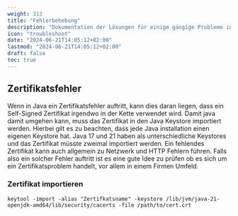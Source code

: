 ```yaml
---
weight: 313
title: "Fehlerbehebung"
description: "Dokumentation der Lösungen für einige gängige Probleme in Java."
icon: "troubleshoot"
date: "2024-06-21T14:05:12+02:00"
lastmod: "2024-06-21T14:05:12+02:00"
draft: false
toc: true
---
```


## Zertifikatsfehler

Wenn in Java ein Zertifikatsfehler auftritt, kann dies daran liegen, dass ein Self-Signed Zertifikat irgendwo in der Kette verwendet wird.
Damit java damit umgehen kann, muss das Zertifikat in den Java Keystore importiert werden. Hierbei gilt es zu beachten, dass jede
Java installation einen eigenen Keystore hat. Java 17 und 21 haben als unterschiedliche Keystores und das Zertifikat müsste zweimal importiert werden.
Ein fehlendes Zertifikat kann auch allgemein zu Netzwerk und HTTP Fehlern führen.
Falls also ein solcher Fehler auftritt ist es eine gute Idee zu prüfen ob es sich um ein Zertifikatsproblem handelt, vor allem in einem Firmen Umfeld.

### Zertifikat importieren

```shell
keytool -import -alias "Zertifkatsname" -keystore /lib/jvm/java-21-openjdk-amd64/lib/security/cacerts -file /path/to/cert.crt
```
